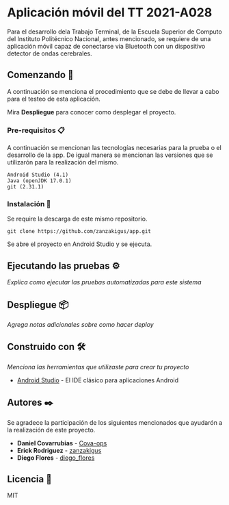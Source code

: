# Aplicación móvil del TT 2021-A028

Para el desarrollo dela Trabajo Terminal, de la Escuela Superior de Computo del Instituto Politécnico Nacional, antes mencionado, se requiere de una aplicación móvil capaz de conectarse via Bluetooth con un dispositivo detector de ondas cerebrales.

## Comenzando 🚀

A continuación se menciona el procedimiento que se debe de llevar a cabo para el testeo de esta aplicación.

Mira **Despliegue** para conocer como desplegar el proyecto.

### Pre-requisitos 📋

A continuación se mencionan las tecnologías necesarias para la prueba o el desarrollo de la app. De igual manera se mencionan las versiones que se utilizarón para la realización del mismo.

```
Android Studio (4.1)
Java (openJDK 17.0.1)
git (2.31.1)
```

### Instalación 🔧

Se require la descarga de este mismo repositorio.

```
git clone https://github.com/zanzakigus/app.git
```

Se abre el proyecto en Android Studio y se ejecuta.

## Ejecutando las pruebas ⚙️

_Explica como ejecutar las pruebas automatizadas para este sistema_

## Despliegue 📦

_Agrega notas adicionales sobre como hacer deploy_

## Construido con 🛠️

_Menciona las herramientas que utilizaste para crear tu proyecto_

- [Android Studio](https://developer.android.com/) - El IDE clásico para aplicaciones Android

## Autores ✒️

Se agradece la participación de los siguientes mencionados que ayudarón a la realización de este proyecto.

- **Daniel Covarrubias** - [Cova-ops](https://github.com/Cova-ops)
- **Erick Rodriguez** - [zanzakigus](https://github.com/zanzakigus)
- **Diego Flores** - [diego_flores](#DiegoTuGit)

## Licencia 📄

MIT
